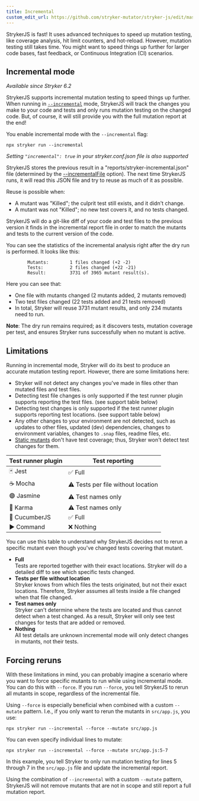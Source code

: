 ```yaml
---
title: Incremental
custom_edit_url: https://github.com/stryker-mutator/stryker-js/edit/master/docs/incremental.md
---
```


StrykerJS is fast! It uses advanced techniques to speed up mutation testing, like coverage analysis, hit limit counters, and hot-reload. However, mutation testing still takes time. You might want to speed things up further for larger code bases, fast feedback, or Continuous Integration (CI) scenarios.

## Incremental mode

_Available since Stryker 6.2_

StrykerJS supports incremental mutation testing to speed things up further. When running in [`--incremental`](./configuration.md#incremental-boolean) mode, StrykerJS will track the changes you make to your code and tests and only runs mutation testing on the changed code. But, of course, it will still provide you with the full mutation report at the end!

You enable incremental mode with the `--incremental` flag:

```
npx stryker run --incremental
```

_Setting `"incremental": true` in your stryker.conf.json file is also supported_

StrykerJS stores the previous result in a "reports/stryker-incremental.json" file (determined by the [--incrementalFile](./configuration.md#incrementalfile-string) option). The next time StrykerJS runs, it will read this JSON file and try to reuse as much of it as possible. 

Reuse is possible when:
- A mutant was "Killed"; the culprit test still exists, and it didn't change.
- A mutant was not "Killed"; no new test covers it, and no tests changed.

StrykerJS will do a git-like diff of your code and test files to the previous version it finds in the incremental report file in order to match the mutants and tests to the current version of the code.

You can see the statistics of the incremental analysis right after the dry run is performed. It looks like this:

```
        Mutants:        1 files changed (+2 -2)
        Tests:          2 files changed (+22 -21)
        Result:         3731 of 3965 mutant result(s).
```

Here you can see that:
- One file with mutants changed (2 mutants added, 2 mutants removed)
- Two test files changed (22 tests added and 21 tests removed)
- In total, Stryker will reuse 3731 mutant results, and only 234 mutants need to run.

**Note**: The dry run remains required; as it discovers tests, mutation coverage per test, and ensures Stryker runs successfully when no mutant is active.

## Limitations

Running in incremental mode, Stryker will do its best to produce an accurate mutation testing report. However, there are some limitations here:
- Stryker will not detect any changes you've made in files other than mutated files and test files.
- Detecting test file changes is only supported if the test runner plugin supports reporting the test files. (see support table below)
- Detecting test changes is only supported if the test runner plugin supports reporting test locations. (see support table below)
- Any other changes to your environment are not detected, such as updates to other files, updated (dev) dependencies, changes to environment variables, changes to `.snap` files, readme files, etc.
- [Static mutants](../../mutation-testing-elements/static-mutants/) don't have test coverage; thus, Stryker won't detect test changes for them.

| Test runner plugin | Test reporting                  |
| ------------------ | ------------------------------- |
| 🃏 Jest            | ✅ Full                            |
| ☕ Mocha           | ⚠ Tests per file without location |
| 🟣 Jasmine         | ⚠ Test names only                 |
| 🔵 Karma           | ⚠ Test names only                 |
| 🥒 CucumberJS      | ✅ Full                            |
| ▶ Command          | ❌ Nothing                         |

You can use this table to understand why StrykerJS decides not to rerun a specific mutant even though you've changed tests covering that mutant.

- **Full**  
  Tests are reported together with their exact locations. Stryker will do a detailed diff to see which specific tests changed.
- **Tests per file without location**  
  Stryker knows from which files the tests originated, but not their exact locations. Therefore, Stryker assumes all tests inside a file changed when that file changed.
- **Test names only**  
  Stryker can't determine where the tests are located and thus cannot detect when a test changed. As a result, Stryker will only see test changes for tests that are added or removed.
- **Nothing**  
  All test details are unknown incremental mode will only detect changes in mutants, not their tests.

## Forcing reruns

With these limitations in mind, you can probably imagine a scenario where you want to force specific mutants to run while using incremental mode. You can do this with `--force`. If you run `--force`, you tell StrykerJS to rerun all mutants in scope, regardless of the incremental file.

Using `--force` is especially beneficial when combined with a custom `--mutate` pattern. I.e., if you only want to rerun the mutants in `src/app.js`, you use:

```
npx stryker run --incremental --force --mutate src/app.js
```

You can even specify individual lines to mutate:

```
npx stryker run --incremental --force --mutate src/app.js:5-7
```

In this example, you tell Stryker to only run mutation testing for lines 5 through 7 in the `src/app.js` file and update the incremental report.

Using the combination of `--incremental` with a custom `--mutate` pattern, StrykerJS will not remove mutants that are not in scope and still report a full mutation report.
